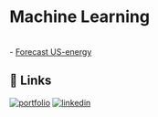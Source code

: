 # Machine Learning
<br>
- <a href="https://github.com/dani-ctes/Machine_Learning/tree/main/Forecast_US-energy" target="_blank">Forecast US-energy</a>
<br>


## 🔗 Links
[![portfolio](https://img.shields.io/badge/my_portfolio-000?style=for-the-badge&logo=ko-fi&logoColor=white)](https://github.com/dani-ctes)
[![linkedin](https://img.shields.io/badge/linkedin-0A66C2?style=for-the-badge&logo=linkedin&logoColor=white)](https://www.linkedin.com/in/o-daniel-torres-50480922/)
